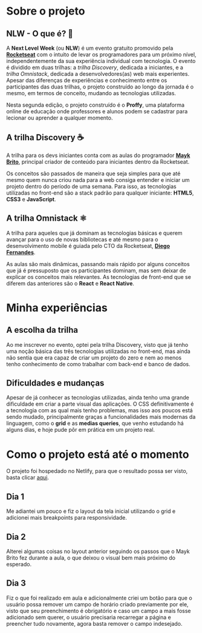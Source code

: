 # Sobre o projeto

## NLW - O que é? :rocket:

A ____Next Level Week____ (ou ____NLW____) é um evento gratuito promovido pela __[Rocketseat](https://github.com/Rocketseat)__ com o intuito de levar os programadores para um próximo nível, independentemente da sua experiência individual com tecnologia. O evento é dividido em duas trilhas: a _trilha Discovery_, dedicada a iniciantes, e a _trilha Omnistack_, dedicada a desenvolvedores(as) web mais experientes. Apesar das diferenças de experiências e conhecimento entre os participantes das duas trilhas, o projeto construído ao longo da jornada é o mesmo, em termos de conceito, mudando as tecnologias utilizadas.

Nesta segunda edição, o projeto construído é o __Proffy__, uma plataforma online de educação onde professores e alunos podem se cadastrar para lecionar ou aprender a qualquer momento.

## A trilha Discovery :coffee:

A trilha para os devs iniciantes conta com as aulas do programador __[Mayk Brito](https://github.com/maykbrito)__, principal criador de conteúdo para iniciantes dentro da Rocketseat.

Os conceitos são passados de maneira que seja simples para que até mesmo quem nunca criou nada para a web consiga entender e iniciar um projeto dentro do período de uma semana. Para isso, as tecnologias utilizadas no front-end são a stack padrão para qualquer iniciante: __HTML5__, __CSS3__ e __JavaScript__.

## A trilha Omnistack :atom_symbol:

A trilha para aqueles que já dominam as tecnologias básicas e querem avançar para o uso de novas bibliotecas e até mesmo para o desenvolvimento mobile é guiada pelo CTO da Rocketseat, __[Diego Fernandes](https://github.com/diego3g)__.

As aulas são mais dinâmicas, passando mais rápido por alguns conceitos que já é pressuposto que os participantes dominam, mas sem deixar de explicar os conceitos mais relevantes. As tecnologias de front-end que se diferem das anteriores são o __React__ e __React Native__.

# Minha experiências

## A escolha da trilha

Ao me inscrever no evento, optei pela trilha Discovery, visto que já tenho uma noção básica das três tecnologias utilizadas no front-end, mas ainda não sentia que era capaz de criar um projeto do zero e nem ao menos tenho conhecimento de como trabalhar com back-end e banco de dados.

## Dificuldades e mudanças

Apesar de já conhecer as tecnologias utilizadas, ainda tenho uma grande dificuldade em criar a parte visual das aplicações. O CSS definitivamente é a tecnologia com as qual mais tenho problemas, mas isso aos poucos está sendo mudado, principalmente graças a funcionalidades mais modernas da linguagem, como o __grid__ e as __medias queries__, que venho estudando há alguns dias, e hoje pude pôr em prática em um projeto real.

# Como o projeto está até o momento

O projeto foi hospedado no Netlify, para que o resultado possa ser visto, basta clicar [aqui](https://nlw-2-proffy.netlify.app).

## Dia 1

Me adiantei um pouco e fiz o layout da tela inicial utilizando o grid e adicionei mais breakpoints para responsividade.

## Dia 2

Alterei algumas coisas no layout anterior seguindo os passos que o Mayk Brito fez durante a aula, o que deixou o visual bem mais próximo do esperado.

## Dia 3

Fiz o que foi realizado em aula e adicionalmente criei um botão para que o usuário possa  remover um campo de horário criado previamente por ele, visto que seu preenchimento é obrigatório e caso um campo a mais fosse adicionado sem querer, o usuário precisaria recarregar a página e preencher tudo novamente, agora basta remover o campo indesejado.
